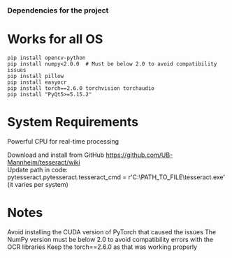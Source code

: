 ### Dependencies for the project

# Works for all OS

```
pip install opencv-python   
pip install numpy<2.0.0  # Must be below 2.0 to avoid compatibility issues  
pip install pillow
pip install easyocr
pip install torch==2.6.0 torchvision torchaudio
pip install "PyQt5>=5.15.2"
```

# System Requirements
Powerful CPU for real-time processing 

Download and install from GitHub https://github.com/UB-Mannheim/tesseract/wiki  
Update path in code:  
pytesseract.pytesseract.tesseract_cmd = r'C:\PATH_TO_FILE\tesseract.exe' (it varies per system)

# Notes 
Avoid installing the CUDA version of PyTorch that caused the issues
The NumPy version must be below 2.0 to avoid compatibility errors with the OCR libraries
Keep the torch==2.6.0 as that was working properly
